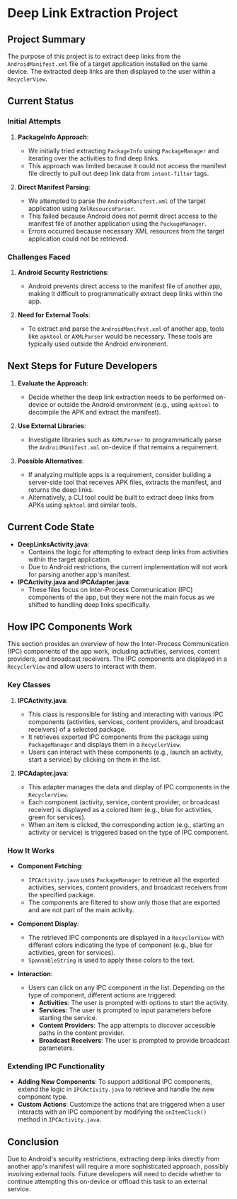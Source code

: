 # Deep Link Extraction Project

## Project Summary
The purpose of this project is to extract deep links from the `AndroidManifest.xml` file of a target application installed on the same device. The extracted deep links are then displayed to the user within a `RecyclerView`.

## Current Status
### Initial Attempts
1. **PackageInfo Approach**: 
   - We initially tried extracting `PackageInfo` using `PackageManager` and iterating over the activities to find deep links.
   - This approach was limited because it could not access the manifest file directly to pull out deep link data from `intent-filter` tags.

2. **Direct Manifest Parsing**:
   - We attempted to parse the `AndroidManifest.xml` of the target application using `XmlResourceParser`. 
   - This failed because Android does not permit direct access to the manifest file of another application using the `PackageManager`.
   - Errors occurred because necessary XML resources from the target application could not be retrieved.

### Challenges Faced
1. **Android Security Restrictions**:
   - Android prevents direct access to the manifest file of another app, making it difficult to programmatically extract deep links within the app.
   
2. **Need for External Tools**:
   - To extract and parse the `AndroidManifest.xml` of another app, tools like `apktool` or `AXMLParser` would be necessary. These tools are typically used outside the Android environment.

## Next Steps for Future Developers
1. **Evaluate the Approach**:
   - Decide whether the deep link extraction needs to be performed on-device or outside the Android environment (e.g., using `apktool` to decompile the APK and extract the manifest).
   
2. **Use External Libraries**:
   - Investigate libraries such as `AXMLParser` to programmatically parse the `AndroidManifest.xml` on-device if that remains a requirement.

3. **Possible Alternatives**:
   - If analyzing multiple apps is a requirement, consider building a server-side tool that receives APK files, extracts the manifest, and returns the deep links.
   - Alternatively, a CLI tool could be built to extract deep links from APKs using `apktool` and similar tools.

## Current Code State
- **DeepLinksActivity.java**: 
   - Contains the logic for attempting to extract deep links from activities within the target application.
   - Due to Android restrictions, the current implementation will not work for parsing another app's manifest.
- **IPCActivity.java and IPCAdapter.java**: 
   - These files focus on Inter-Process Communication (IPC) components of the app, but they were not the main focus as we shifted to handling deep links specifically.

## How IPC Components Work
This section provides an overview of how the Inter-Process Communication (IPC) components of the app work, including activities, services, content providers, and broadcast receivers. The IPC components are displayed in a `RecyclerView` and allow users to interact with them.

### Key Classes
1. **IPCActivity.java**:
   - This class is responsible for listing and interacting with various IPC components (activities, services, content providers, and broadcast receivers) of a selected package.
   - It retrieves exported IPC components from the package using `PackageManager` and displays them in a `RecyclerView`.
   - Users can interact with these components (e.g., launch an activity, start a service) by clicking on them in the list.

2. **IPCAdapter.java**:
   - This adapter manages the data and display of IPC components in the `RecyclerView`.
   - Each component (activity, service, content provider, or broadcast receiver) is displayed as a colored item (e.g., blue for activities, green for services).
   - When an item is clicked, the corresponding action (e.g., starting an activity or service) is triggered based on the type of IPC component.

### How It Works
- **Component Fetching**: 
   - `IPCActivity.java` uses `PackageManager` to retrieve all the exported activities, services, content providers, and broadcast receivers from the specified package.
   - The components are filtered to show only those that are exported and are not part of the main activity.

- **Component Display**: 
   - The retrieved IPC components are displayed in a `RecyclerView` with different colors indicating the type of component (e.g., blue for activities, green for services).
   - `SpannableString` is used to apply these colors to the text.

- **Interaction**: 
   - Users can click on any IPC component in the list. Depending on the type of component, different actions are triggered:
     - **Activities**: The user is prompted with options to start the activity.
     - **Services**: The user is prompted to input parameters before starting the service.
     - **Content Providers**: The app attempts to discover accessible paths in the content provider.
     - **Broadcast Receivers**: The user is prompted to provide broadcast parameters.

### Extending IPC Functionality
- **Adding New Components**: To support additional IPC components, extend the logic in `IPCActivity.java` to retrieve and handle the new component type.
- **Custom Actions**: Customize the actions that are triggered when a user interacts with an IPC component by modifying the `onItemClick()` method in `IPCActivity.java`.

## Conclusion
Due to Android's security restrictions, extracting deep links directly from another app's manifest will require a more sophisticated approach, possibly involving external tools. Future developers will need to decide whether to continue attempting this on-device or offload this task to an external service.
